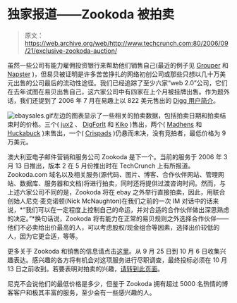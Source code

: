 # 独家报道——Zookoda 被拍卖

> 原文：<https://web.archive.org/web/http://www.techcrunch.com:80/2006/09/21/exclusive-zookoda-auction/>

虽然一些公司有能力雇佣投资银行来帮助他们销售自己(最近的例子见 [Grouper](https://web.archive.org/web/20220818233133/http://www.beta.techcrunch.com/2006/08/22/wow-grouper-sells-for-65-million/) 和 [Napster](https://web.archive.org/web/20220818233133/http://www.beta.techcrunch.com/2006/09/18/napster-for-sale-but-this-is-not-a-healthy-company/) )，但易贝被证明是许多苦苦挣扎的网络初创公司或那些只想以几十万美元出售的公司最后的流动性途径。我们已经追踪了至少六家“web 2.0”公司，它们在去年试图在易贝出售自己，这六家公司中有四家在上个月被挂牌出售。作为题外话，我们还提到了 2006 年 7 月在易趣上以 822 美元售出的 [Digg 用户简介](https://web.archive.org/web/20220818233133/http://www.beta.techcrunch.com/2006/07/30/digg-profile-for-sale-on-ebay/)。

![ebaysales.gif](img/88072b49a9408db799f754c6baec2acc.png)左边的图表显示了一些相关的拍卖数据，包括拍卖日期和拍卖结束时的价格。三个( [jux2](https://web.archive.org/web/20220818233133/http://www.beta.techcrunch.com/2005/10/18/want-to-buy-a-search-engine/) 、 [DigForIt](https://web.archive.org/web/20220818233133/http://www.beta.techcrunch.com/2006/05/04/want-to-buy-a-search-engine-2/) 和 [Kiko](https://web.archive.org/web/20220818233133/http://www.talkcrunch.com/2006/09/06/episode-11-elliot-noss-talks-about-kiko-acquisition/) )售出，两个( [Madhens](https://web.archive.org/web/20220818233133/http://www.vestedventures.com/blog/2006/09/madhensnet-new-ad-model-that-auctions.html) 和 [Huckabuck](https://web.archive.org/web/20220818233133/http://www.huckabuck.com/blog) )未售出，一个( [Crispads](https://web.archive.org/web/20220818233133/http://www.blogherald.com/2006/09/18/ad-network-crispads-up-for-sale-on-ebay/) )仍悬而未决，没有竞拍者，最低价格为 9 万美元。

澳大利亚电子邮件营销和服务公司 Zookoda 是下一个。当前的服务于 2006 年 3 月 13 日推出，版本 2 在 5 月份推出时在 TechCrunch 上有所报道。Zookoda.com 域名以及相关服务(源代码、图片、博客、合作伙伴网站、管理网站、数据库、服务器和文档)将进行拍卖，同时还将提供过渡咨询时间。然而，与上述六家公司不同的是，Zookoda 将在 ebay 之外举行直接拍卖，因此，用联合创始人尼克·麦克诺顿(Nick McNaughton)在我们之前的一次 IM 对话中的话来说，*“我们可以在一定程度上控制自己的命运，并对合适的合作伙伴做出深思熟虑的决定。”*换句话说，Zookoda 将有能力在正常的易贝规则之外选择合作伙伴——他们不必卖给出价最高的人，可以考虑股权/现金组合等因素，选择出价较低的人，因为它更合适，等等。

更多关于 Zookoda 和销售的信息请点击[这里](https://web.archive.org/web/20220818233133/http://sale.zookoda.com/)。从 9 月 25 日到 10 月 6 日收集兴趣表达。感兴趣的各方将有机会对这项服务进行尽职调查，最终投标必须在 10 月 13 日之前收到。若要表明对拍卖的兴趣，[请转到此页面](https://web.archive.org/web/20220818233133/http://sale.zookoda.com/index.cfm?apg=opportunity)。

尼克不会说他们的最低价格是多少，但鉴于 Zookoda 拥有超过 5000 名热情的博客客户和极其丰富的服务，至少会有一些感兴趣的人。